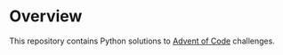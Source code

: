 # Overview

This repository contains Python solutions to [Advent of Code](https://adventofcode.com/) challenges.